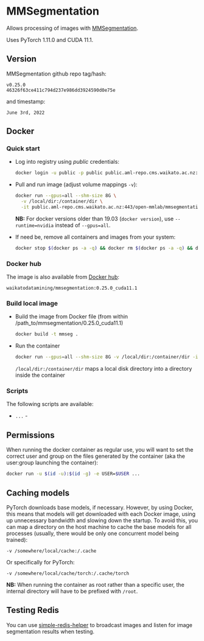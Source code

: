 # MMSegmentation

Allows processing of images with [MMSegmentation](https://github.com/open-mmlab/mmsegmentation).

Uses PyTorch 1.11.0 and CUDA 11.1.

## Version

MMSegmentation github repo tag/hash:

```
v0.25.0
46326f63ce411c794d237e986dd3924590d0e75e
```

and timestamp:

```
June 3rd, 2022
```

## Docker

### Quick start

* Log into registry using *public* credentials:

  ```bash
  docker login -u public -p public public.aml-repo.cms.waikato.ac.nz:443 
  ```

* Pull and run image (adjust volume mappings `-v`):

  ```bash
  docker run --gpus=all --shm-size 8G \
    -v /local/dir:/container/dir \
    -it public.aml-repo.cms.waikato.ac.nz:443/open-mmlab/mmsegmentation:0.25.0_cuda11.1
  ```

  **NB:** For docker versions older than 19.03 (`docker version`), use `--runtime=nvidia` instead of `--gpus=all`.

* If need be, remove all containers and images from your system:

  ```bash
  docker stop $(docker ps -a -q) && docker rm $(docker ps -a -q) && docker system prune -a
  ```

### Docker hub

The image is also available from [Docker hub](https://hub.docker.com/u/waikatodatamining):

```
waikatodatamining/mmsegmentation:0.25.0_cuda11.1
```

### Build local image

* Build the image from Docker file (from within /path_to/mmsegmentation/0.25.0_cuda11.1)

  ```bash
  docker build -t mmseg .
  ```
  
* Run the container

  ```bash
  docker run --gpus=all --shm-size 8G -v /local/dir:/container/dir -it mmseg
  ```
  `/local/dir:/container/dir` maps a local disk directory into a directory inside the container

### Scripts

The following scripts are available:

* `...` - 


## Permissions

When running the docker container as regular use, you will want to set the correct
user and group on the files generated by the container (aka the user:group launching
the container):

```bash
docker run -u $(id -u):$(id -g) -e USER=$USER ...
```

## Caching models

PyTorch downloads base models, if necessary. However, by using Docker, this means that 
models will get downloaded with each Docker image, using up unnecessary bandwidth and
slowing down the startup. To avoid this, you can map a directory on the host machine
to cache the base models for all processes (usually, there would be only one concurrent
model being trained):  

```
-v /somewhere/local/cache:/.cache
```

Or specifically for PyTorch:

```
-v /somewhere/local/cache/torch:/.cache/torch
```

**NB:** When running the container as root rather than a specific user, the internal directory will have to be
prefixed with `/root`. 


## Testing Redis

You can use [simple-redis-helper](https://pypi.org/project/simple-redis-helper/) to broadcast images 
and listen for image segmentation results when testing.
